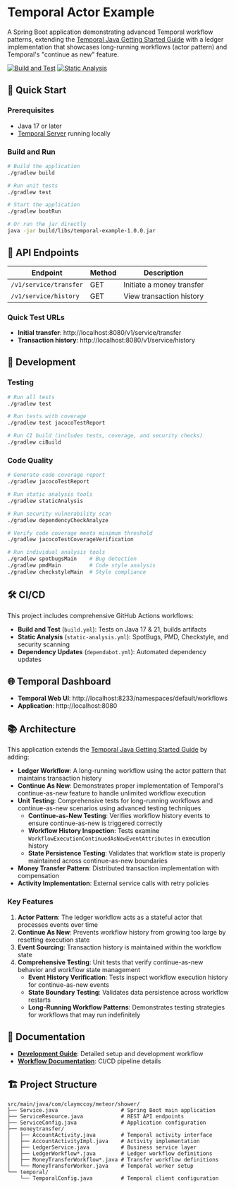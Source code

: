 # Temporal Actor Example

A Spring Boot application demonstrating advanced Temporal workflow patterns, extending the [Temporal Java Getting Started Guide](https://learn.temporal.io/getting_started/java/first_program_in_java/) with a ledger implementation that showcases long-running workflows (actor pattern) and Temporal's "continue as new" feature.

[![Build and Test](https://github.com/claymccoy/TemporalActorJava/actions/workflows/build.yml/badge.svg?branch=master)](https://github.com/claymccoy/TemporalActorJava/actions/workflows/build.yml)
[![Static Analysis](https://github.com/claymccoy/TemporalActorJava/actions/workflows/static-analysis.yml/badge.svg?branch=master)](https://github.com/claymccoy/TemporalActorJava/actions/workflows/static-analysis.yml)

## 🚀 Quick Start

### Prerequisites
- Java 17 or later
- [Temporal Server](https://learn.temporal.io/getting_started/java/dev_environment/) running locally

### Build and Run
```bash
# Build the application
./gradlew build

# Run unit tests
./gradlew test

# Start the application
./gradlew bootRun

# Or run the jar directly
java -jar build/libs/temporal-example-1.0.0.jar
```

## 📡 API Endpoints

| Endpoint | Method | Description |
|----------|--------|-------------|
| `/v1/service/transfer` | GET | Initiate a money transfer |
| `/v1/service/history` | GET | View transaction history |

### Quick Test URLs
- **Initial transfer**: http://localhost:8080/v1/service/transfer
- **Transaction history**: http://localhost:8080/v1/service/history

## 🔧 Development

### Testing
```bash
# Run all tests
./gradlew test

# Run tests with coverage
./gradlew test jacocoTestReport

# Run CI build (includes tests, coverage, and security checks)
./gradlew ciBuild
```

### Code Quality
```bash
# Generate code coverage report
./gradlew jacocoTestReport

# Run static analysis tools
./gradlew staticAnalysis

# Run security vulnerability scan
./gradlew dependencyCheckAnalyze

# Verify code coverage meets minimum threshold
./gradlew jacocoTestCoverageVerification

# Run individual analysis tools
./gradlew spotbugsMain    # Bug detection
./gradlew pmdMain         # Code style analysis  
./gradlew checkstyleMain  # Style compliance
```

## 🛠️ CI/CD

This project includes comprehensive GitHub Actions workflows:

- **Build and Test** (`build.yml`): Tests on Java 17 & 21, builds artifacts
- **Static Analysis** (`static-analysis.yml`): SpotBugs, PMD, Checkstyle, and security scanning
- **Dependency Updates** (`dependabot.yml`): Automated dependency updates

## 🌐 Temporal Dashboard

- **Temporal Web UI**: http://localhost:8233/namespaces/default/workflows
- **Application**: http://localhost:8080

## 📚 Architecture

This application extends the [Temporal Java Getting Started Guide](https://learn.temporal.io/getting_started/java/first_program_in_java/) by adding:

- **Ledger Workflow**: A long-running workflow using the actor pattern that maintains transaction history
- **Continue As New**: Demonstrates proper implementation of Temporal's continue-as-new feature to handle unlimited workflow execution
- **Unit Testing**: Comprehensive tests for long-running workflows and continue-as-new scenarios using advanced testing techniques
  - **Continue-as-New Testing**: Verifies workflow history events to ensure continue-as-new is triggered correctly
  - **Workflow History Inspection**: Tests examine `WorkflowExecutionContinuedAsNewEventAttributes` in execution history
  - **State Persistence Testing**: Validates that workflow state is properly maintained across continue-as-new boundaries
- **Money Transfer Pattern**: Distributed transaction implementation with compensation
- **Activity Implementation**: External service calls with retry policies

### Key Features

1. **Actor Pattern**: The ledger workflow acts as a stateful actor that processes events over time
2. **Continue As New**: Prevents workflow history from growing too large by resetting execution state
3. **Event Sourcing**: Transaction history is maintained within the workflow state
4. **Comprehensive Testing**: Unit tests that verify continue-as-new behavior and workflow state management
   - **Event History Verification**: Tests inspect workflow execution history for continue-as-new events
   - **State Boundary Testing**: Validates data persistence across workflow restarts
   - **Long-Running Workflow Patterns**: Demonstrates testing strategies for workflows that may run indefinitely

## 📖 Documentation

- **[Development Guide](DEVELOPMENT.md)**: Detailed setup and development workflow
- **[Workflow Documentation](.github/workflows/README.md)**: CI/CD pipeline details

## 🏗️ Project Structure

```
src/main/java/com/claymccoy/meteor/shower/
├── Service.java                    # Spring Boot main application
├── ServiceResource.java            # REST API endpoints
├── ServiceConfig.java              # Application configuration
├── moneytransfer/
│   ├── AccountActivity.java        # Temporal activity interface
│   ├── AccountActivityImpl.java    # Activity implementation
│   ├── LedgerService.java          # Business service layer
│   ├── LedgerWorkflow*.java        # Ledger workflow definitions
│   ├── MoneyTransferWorkflow*.java # Transfer workflow definitions
│   └── MoneyTransferWorker.java    # Temporal worker setup
└── temporal/
    └── TemporalConfig.java         # Temporal client configuration
```
